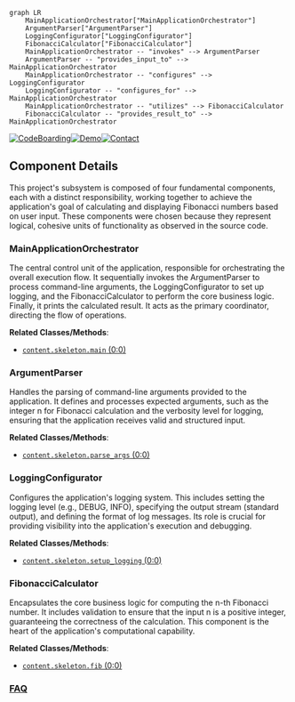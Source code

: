 ```mermaid
graph LR
    MainApplicationOrchestrator["MainApplicationOrchestrator"]
    ArgumentParser["ArgumentParser"]
    LoggingConfigurator["LoggingConfigurator"]
    FibonacciCalculator["FibonacciCalculator"]
    MainApplicationOrchestrator -- "invokes" --> ArgumentParser
    ArgumentParser -- "provides_input_to" --> MainApplicationOrchestrator
    MainApplicationOrchestrator -- "configures" --> LoggingConfigurator
    LoggingConfigurator -- "configures_for" --> MainApplicationOrchestrator
    MainApplicationOrchestrator -- "utilizes" --> FibonacciCalculator
    FibonacciCalculator -- "provides_result_to" --> MainApplicationOrchestrator
```
[![CodeBoarding](https://img.shields.io/badge/Generated%20by-CodeBoarding-9cf?style=flat-square)](https://github.com/CodeBoarding/CodeBoarding)[![Demo](https://img.shields.io/badge/Try%20our-Demo-blue?style=flat-square)](https://www.codeboarding.org/demo)[![Contact](https://img.shields.io/badge/Contact%20us%20-%20contact@codeboarding.org-lightgrey?style=flat-square)](mailto:contact@codeboarding.org)

## Component Details

This project's subsystem is composed of four fundamental components, each with a distinct responsibility, working together to achieve the application's goal of calculating and displaying Fibonacci numbers based on user input. These components were chosen because they represent logical, cohesive units of functionality as observed in the source code.

### MainApplicationOrchestrator
The central control unit of the application, responsible for orchestrating the overall execution flow. It sequentially invokes the ArgumentParser to process command-line arguments, the LoggingConfigurator to set up logging, and the FibonacciCalculator to perform the core business logic. Finally, it prints the calculated result. It acts as the primary coordinator, directing the flow of operations.


**Related Classes/Methods**:

- <a href="https://github.com/os-climate/python-template-repository/blob/master/content/skeleton.py#L0-L0" target="_blank" rel="noopener noreferrer">`content.skeleton.main` (0:0)</a>


### ArgumentParser
Handles the parsing of command-line arguments provided to the application. It defines and processes expected arguments, such as the integer n for Fibonacci calculation and the verbosity level for logging, ensuring that the application receives valid and structured input.


**Related Classes/Methods**:

- <a href="https://github.com/os-climate/python-template-repository/blob/master/content/skeleton.py#L0-L0" target="_blank" rel="noopener noreferrer">`content.skeleton.parse_args` (0:0)</a>


### LoggingConfigurator
Configures the application's logging system. This includes setting the logging level (e.g., DEBUG, INFO), specifying the output stream (standard output), and defining the format of log messages. Its role is crucial for providing visibility into the application's execution and debugging.


**Related Classes/Methods**:

- <a href="https://github.com/os-climate/python-template-repository/blob/master/content/skeleton.py#L0-L0" target="_blank" rel="noopener noreferrer">`content.skeleton.setup_logging` (0:0)</a>


### FibonacciCalculator
Encapsulates the core business logic for computing the n-th Fibonacci number. It includes validation to ensure that the input n is a positive integer, guaranteeing the correctness of the calculation. This component is the heart of the application's computational capability.


**Related Classes/Methods**:

- <a href="https://github.com/os-climate/python-template-repository/blob/master/content/skeleton.py#L0-L0" target="_blank" rel="noopener noreferrer">`content.skeleton.fib` (0:0)</a>




### [FAQ](https://github.com/CodeBoarding/GeneratedOnBoardings/tree/main?tab=readme-ov-file#faq)